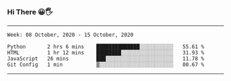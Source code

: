 ### Hi There 😀🖐
---
<!--START_SECTION:waka-->
```text
Week: 08 October, 2020 - 15 October, 2020

Python       2 hrs 6 mins    ██████████████░░░░░░░░░░░   55.61 % 
HTML         1 hr 12 mins    ████████░░░░░░░░░░░░░░░░░   31.93 % 
JavaScript   26 mins         ███░░░░░░░░░░░░░░░░░░░░░░   11.78 % 
Git Config   1 min           ▒░░░░░░░░░░░░░░░░░░░░░░░░   00.67 % 
```
<!--END_SECTION:waka-->

---
